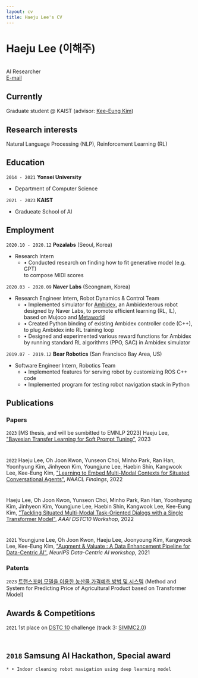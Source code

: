 ```yaml
---
layout: cv
title: Haeju Lee's CV
---
```

# Haeju Lee (이해주)  
<br>
AI Researcher

<div id="webaddress">
<a href="mailto: lhg912@gmail.com">E-mail</a>
</div>


## Currently

Graduate student @ KAIST (advisor: [Kee-Eung Kim](http://ailab.kaist.ac.kr/users/kekim))

## Research interests

Natural Language Processing (NLP), Reinforcement Learning (RL)

## Education

`2014 - 2021`
__Yonsei University__

- Department of Computer Science

`2021 - 2023`
__KAIST__

- Gradueate School of AI

## Employment

`2020.10 - 2020.12`
__Pozalabs__ (Seoul, Korea)

- Research Intern
    * • Conducted research on finding how to fit generative model (e.g. GPT)  
    to compose MIDI scores

`2020.03 - 2020.09`
__Naver Labs__ (Seongnam, Korea)

- Research Engineer Intern, Robot Dynamics & Control Team
    * • Implemented simulator for [Ambidex](https://youtu.be/NWEPEfRJ_3g), an Ambidexterous robot  
    designed by Naver Labs, to promote efficient learning (RL, IL),  
    based on Mujoco and [Metaworld](https://meta-world.github.io)
    * • Created Python binding of existing Ambidex controller code (C++),  
    to plug Ambidex into RL training loop
    * • Designed and experimented various reward functions for Ambidex  
    by running standard RL algorithms (PPO, SAC) in Ambidex simulator

`2019.07 - 2019.12`
__Bear Robotics__ (San Francisco Bay Area, US)

- Software Engineer Intern, Robotics Team
    * • Implemented features for serving robot by customizing ROS C++ code
    * • Implemented program for testing robot navigation stack in Python


## Publications

### Papers

`2023`
[MS thesis, and will be sumbitted to EMNLP 2023] Haeju Lee, ["Bayesian Transfer Learning for Soft Prompt Tuning"](https://github.com/heyzude/markdown-cv/blob/master/assets/Papers/hjlee_MS_defense_v1.pdf), 2023
<div style=" width: 0.8em; height: 0.8em;"></div>

`2022`
Haeju Lee, Oh Joon Kwon, Yunseon Choi, Minho Park, Ran Han, Yoonhyung Kim, Jinhyeon Kim, Youngjune Lee, Haebin Shin, Kangwook Lee, Kee-Eung Kim, ["Learning to Embed Multi-Modal Contexts for Situated Conversational Agents"](https://aclanthology.org/2022.findings-naacl.61/), *NAACL Findings*, 2022
<div style=" width: 0.8em; height: 0.8em;"></div>

Haeju Lee, Oh Joon Kwon, Yunseon Choi, Minho Park, Ran Han, Yoonhyung Kim, Jinhyeon Kim, Youngjune Lee, Haebin Shin, Kangwook Lee, Kee-Eung Kim, ["Tackling Situated Multi-Modal Task-Oriented Dialogs with a Single Transformer Model"](http://ailab.kaist.ac.kr/papers/LKC2022TACKLING), *AAAI DSTC10 Workshop*, 2022
<div style=" width: 0.8em; height: 0.8em;"></div>

`2021`
Youngjune Lee, Oh Joon Kwon, Haeju Lee, Joonyoung Kim, Kangwook Lee, Kee-Eung Kim, ["Augment & Valuate : A Data Enhancement Pipeline for Data-Centric AI"](https://datacentricai.org/neurips21/papers/154_CameraReady_[154]Augment&ValuateAdataenhancementpipelineforDataCentricAI.pdf), *NeurIPS Data-Centric AI workshop*, 2021

### Patents

`2023`
[트랜스포머 모델을 이용한 농산물 가격예측 방법 및 시스템](https://github.com/heyzude/markdown-cv/blob/master/assets/Patents/06.%20%EC%B6%9C%EC%9B%90%EC%82%AC%EC%8B%A4%EC%A6%9D%EB%AA%85%EC%9B%90_%EB%86%8D%EC%82%B0%EB%AC%BC%EA%B0%80%EA%B2%A9%EC%98%88%EC%B8%A1%EB%B0%A9%EB%B2%95%EB%B0%8F%EC%8B%9C%EC%8A%A4%ED%85%9C(10-2023-0000951)_%EC%86%90%ED%9A%A8%EC%83%81_DP220112.pdf)
(Method and System for Predicting Price of Agricultural Product based on Transformer Model)

## Awards & Competitions

`2021`
1st place on [DSTC 10](https://dstc10.dstc.community/) challenge (track 3: [SIMMC2.0](https://github.com/facebookresearch/simmc2))

<div style=" width: 0.8em; height: 0.8em;"></div>


`2018`
Samsung AI Hackathon, Special award
- 
    * • Indoor cleaning robot navigation using deep learning model


<!-- ### Footer

Last updated: May 2013 -->


